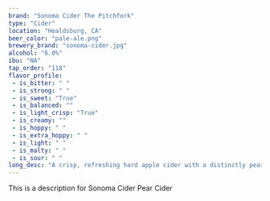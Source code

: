 ```yaml
---
brand: "Sonoma Cider The Pitchfork"
type: "Cider"
location: "Healdsburg, CA"
beer_color: "pale-ale.png"
brewery_brand: "sonoma-cider.jpg"
alcohol: "6.0%"
ibu: "NA"
tap_order: "118"
flavor_profile:
 - is_bitter: " "
 - is_strong: " "
 - is_sweet: "True"
 - is_balanced: ""
 - is_light_crisp: "True"
 - is_creamy: ""
 - is_hoppy: " "
 - is_extra_hoppy: " "
 - is_light: " "
 - is_malty: " "
 - is_sour: " "
long_desc: "A crisp, refreshing hard apple cider with a distinctly pear accent and a creamy mouth feel that maintains cider integrity while adding a whole new dimension. Hard to describe, harder still to resist."
---
```


This is a description for Sonoma Cider Pear Cider